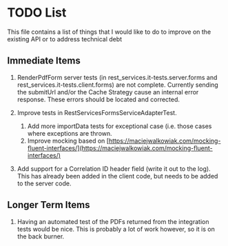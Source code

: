 # TODO List

This file contains a list of things that I would like to do to improve on the existing API or to address technical debt

## Immediate Items
1. RenderPdfForm server tests (in rest_services.it-tests.server.forms and rest_services.it-tests.client.forms) are not complete.  Currently sending the submitUrl and/or the Cache Strategy cause an internal error response.  These errors should be located and corrected.

3. Improve tests in RestServicesFormsServiceAdapterTest.
   1. Add more importData tests for exceptional case (i.e. those cases where exceptions are thrown.
   2. Improve mocking based on [https://maciejwalkowiak.com/mocking-fluent-interfaces/](https://maciejwalkowiak.com/mocking-fluent-interfaces/) 

1. Add support for a Correlation ID header field (write it out to the log).  This has already been added in the client code, but needs to be added to the server code.

## Longer Term Items
1. Having an automated test of the PDFs returned from the integration tests would be nice.  This is probably a lot of work however, so it is on the back burner.

